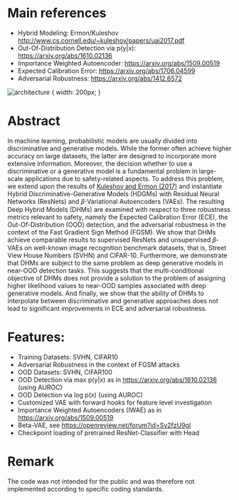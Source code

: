 # Main references
* Hybrid Modeling: Ermon/Kuleshov http://www.cs.cornell.edu/~kuleshov/papers/uai2017.pdf 
* Out-Of-Distribution Detection via p(y|x): https://arxiv.org/abs/1610.02136
* Importance Weighted Autoencoder: https://arxiv.org/abs/1509.00519
* Expected Calibration Error: https://arxiv.org/abs/1706.04599
* Adversarial Robustness: https://arxiv.org/abs/1412.6572

![architecture](https://user-images.githubusercontent.com/45353745/172649111-d584cb3d-774b-48cd-a148-8808261aab56.png) { width: 200px; }

# Abstract
In machine learning, probabilistic models are usually divided into discriminative and generative models. While the former often achieve higher accuracy on large datasets, the latter are designed to incorporate more extensive information. Moreover, the decision whether to use a discriminative or a generative model is a fundamental problem in large-scale applications due to safety-related aspects. To address this problem, we extend upon the results of [Kuleshov and Ermon (2017)](http://www.cs.cornell.edu/~kuleshov/papers/uai2017.pdf) and instantiate Hybrid Discriminative-Generative Models (HDGMs) with Residual Neural Networks (ResNets) and 𝛽-Variational Autoencoders (VAEs). The resulting Deep Hybrid Models (DHMs) are examined with respect to three robustness metrics relevant to safety, namely the Expected Calibration Error (ECE), the Out-Of-Distribution (OOD) detection, and the adversarial robustness in the context of the Fast Gradient Sign Method (FGSM). We show that DHMs achieve comparable results to supervised ResNets and unsupervised 𝛽-VAEs on well-known image recognition benchmark datasets, that is, Street View House Numbers (SVHN) and CIFAR-10. Furthermore, we demonstrate that DHMs are subject to the same problem as deep generative models in near-OOD detection tasks. This suggests that the multi-conditional objective of DHMs does not provide a solution to the problem of assigning higher likelihood values to near-OOD samples associated with deep generative models. And finally, we show that the ability of DHMs to interpolate between discriminative and generative approaches does not lead to significant improvements in ECE and adversarial robustness.

# Features: 
* Training Datasets: SVHN, CIFAR10
* Adversarial Robustness in the context of FGSM attacks
* OOD Datasets: SVHN, CIFAR100
* OOD Detection via max p(y|x) as in https://arxiv.org/abs/1610.02136 (using AUROC)
* OOD Detection via log p(x) (using AUROC)
* Customized VAE with forward hooks for feature level investigation
* Importance Weighted Autoencoders (IWAE) as in https://arxiv.org/abs/1509.00519
* Beta-VAE, see https://openreview.net/forum?id=Sy2fzU9gl
* Checkpoint loading of pretrained ResNet-Classifier with Head 
# Remark
The code was not intended for the public and was therefore not implemented according to specific coding standards.


